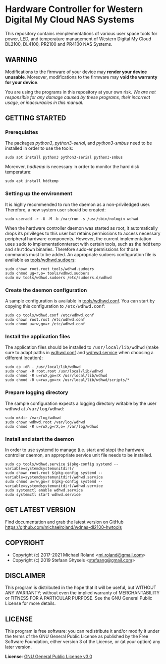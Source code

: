 # Hardware Controller for Western Digital My Cloud NAS Systems

This repository contains reimplementations of various user space tools for power,
LED, and temperature management of Western Digital My Cloud DL2100, DL4100, PR2100 and PR4100 NAS Systems.


## WARNING

Modifications to the firmware of your device may **render your device unusable**.
Moreover, modifications to the firmware may **void the warranty for your device**.

You are using the programs in this repository at your own risk. *We are not
responsible for any damage caused by these programs, their incorrect usage, or
inaccuracies in this manual.*


## GETTING STARTED


### Prerequisites

The packages *python3*, *python3-serial*, and *python3-smbus* need to be installed
in order to use the tools:

    sudo apt install python3 python3-serial python3-smbus

Moreover, *hddtemp* is necessary in order to monitor the hard disk temperature:

    sudo apt install hddtemp


### Setting up the environment

It is highly recommended to run the daemon as a non-priviledged user. Therefore, a
new system user should be created:

    sudo useradd -r -U -M -b /var/run -s /usr/sbin/nologin wdhwd

When the hardware controller daemon was started as root, it automatically drops its
privileges to this user but retains permissions to access necessary peripheral
hardware components. However, the current implementation uses <samp>sudo</samp> to
implementationnteract with certain tools, such as the <samp>hddtemp</samp> and
<samp>shutdown</samp> binaries. Therefore sudo-er permissions for those commands
must to be added. An appropriate sudoers configuration file is available as
[tools/wdhwd.sudoers](tools/wdhwd.sudoers):

    sudo chown root.root tools/wdhwd.sudoers
    sudo chmod ug=r,o= tools/wdhwd.sudoers
    sudo mv tools/wdhwd.sudoers /etc/sudoers.d/wdhwd


### Create the daemon configuration

A sample configuration is available in [tools/wdhwd.conf](tools/wdhwd.conf). You can
start by copying this configuration to <samp>/etc/wdhwd.conf</samp>:

    sudo cp tools/wdhwd.conf /etc/wdhwd.conf
    sudo chown root.root /etc/wdhwd.conf
    sudo chmod u=rw,go=r /etc/wdhwd.conf


### Install the application files

The application files should be installed to <samp>/usr/local/lib/wdhwd</samp> (make
sure to adapt paths in [wdhwd.conf](tools/wdhwd.conf) and [wdhwd.service](tools/wdhwd.service)
when choosing a different location):

    sudo cp -dR . /usr/local/lib/wdhwd
    sudo chown -R root.root /usr/local/lib/wdhwd
    sudo chmod -R u=rwX,go=rX /usr/local/lib/wdhwd
    sudo chmod -R u=rwx,go=rx /usr/local/lib/wdhwd/scripts/*


### Prepare logging directory

The sample configuration expects a logging directory writable by the user wdhwd at
<samp>/var/log/wdhwd</samp>:

    sudo mkdir /var/log/wdhwd
    sudo chown wdhwd.root /var/log/wdhwd
    sudo chmod -R u=rwX,g=rX,o= /var/log/wdhwd


### Install and start the daemon

In order to use systemd to manage (i.e. start and stop) the hardware controller
daemon, an appropriate service unit file needs to be installed. 

    sudo cp tools/wdhwd.service $(pkg-config systemd --variable=systemdsystemunitdir)/
    sudo chown root.root $(pkg-config systemd --variable=systemdsystemunitdir)/wdhwd.service
    sudo chmod u=rw,go=r $(pkg-config systemd --variable=systemdsystemunitdir)/wdhwd.service
    sudo systemctl enable wdhwd.service
    sudo systemctl start wdhwd.service


## GET LATEST VERSION

Find documentation and grab the latest version on GitHub
<https://github.com/michaelroland/wdnas-dl2100-hwtools>


## COPYRIGHT

- Copyright (c) 2017-2021 Michael Roland <<mi.roland@gmail.com>>
- Copyright (c) 2019 Stefaan Ghysels <<stefaang@gmail.com>>


## DISCLAIMER

This program is distributed in the hope that it will be useful,
but WITHOUT ANY WARRANTY; without even the implied warranty of
MERCHANTABILITY or FITNESS FOR A PARTICULAR PURPOSE.  See the
GNU General Public License for more details.


## LICENSE

This program is free software: you can redistribute it and/or modify
it under the terms of the GNU General Public License as published by
the Free Software Foundation, either version 3 of the License, or
(at your option) any later version.

**License**: [GNU General Public License v3.0](https://www.gnu.org/licenses/gpl-3.0.txt)


